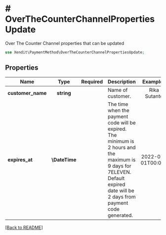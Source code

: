 # # OverTheCounterChannelPropertiesUpdate
Over The Counter Channel properties that can be updated

```php
use Xendit\PaymentMethod\OverTheCounterChannelPropertiesUpdate;
```

## Properties

| Name | Type | Required | Description | Examples |
|------------|:-------------:|:-------------:|-------------|:-------------:|
| **customer_name** | **string** |  | Name of customer. | Rika Sutanto |
| **expires_at** | **\DateTime** |  | The time when the payment code will be expired. The minimum is 2 hours and the maximum is 9 days for 7ELEVEN. Default expired date will be 2 days from payment code generated. | 2022-01-01T00:00Z |


[[Back to README]](../../README.md)
